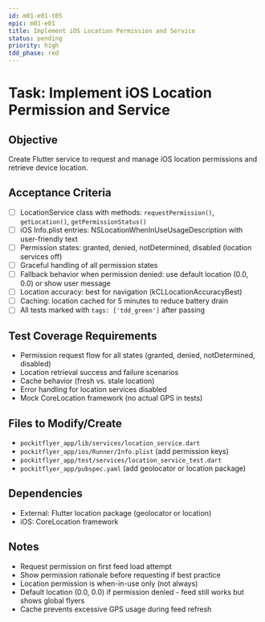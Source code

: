 ```yaml
---
id: m01-e01-t05
epic: m01-e01
title: Implement iOS Location Permission and Service
status: pending
priority: high
tdd_phase: red
---
```


# Task: Implement iOS Location Permission and Service

## Objective
Create Flutter service to request and manage iOS location permissions and retrieve device location.

## Acceptance Criteria
- [ ] LocationService class with methods: `requestPermission()`, `getLocation()`, `getPermissionStatus()`
- [ ] iOS Info.plist entries: NSLocationWhenInUseUsageDescription with user-friendly text
- [ ] Permission states: granted, denied, notDetermined, disabled (location services off)
- [ ] Graceful handling of all permission states
- [ ] Fallback behavior when permission denied: use default location (0.0, 0.0) or show user message
- [ ] Location accuracy: best for navigation (kCLLocationAccuracyBest)
- [ ] Caching: location cached for 5 minutes to reduce battery drain
- [ ] All tests marked with `tags: ['tdd_green']` after passing

## Test Coverage Requirements
- Permission request flow for all states (granted, denied, notDetermined, disabled)
- Location retrieval success and failure scenarios
- Cache behavior (fresh vs. stale location)
- Error handling for location services disabled
- Mock CoreLocation framework (no actual GPS in tests)

## Files to Modify/Create
- `pockitflyer_app/lib/services/location_service.dart`
- `pockitflyer_app/ios/Runner/Info.plist` (add permission keys)
- `pockitflyer_app/test/services/location_service_test.dart`
- `pockitflyer_app/pubspec.yaml` (add geolocator or location package)

## Dependencies
- External: Flutter location package (geolocator or location)
- iOS: CoreLocation framework

## Notes
- Request permission on first feed load attempt
- Show permission rationale before requesting if best practice
- Location permission is when-in-use only (not always)
- Default location (0.0, 0.0) if permission denied - feed still works but shows global flyers
- Cache prevents excessive GPS usage during feed refresh
